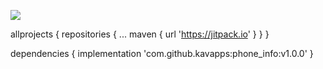 [![](https://jitpack.io/v/kavapps/phone_info.svg)](https://jitpack.io/#kavapps/phone_info)


allprojects {
		repositories {
			...
			maven { url 'https://jitpack.io' }
		}
	}
  
  
  dependencies {
	        implementation 'com.github.kavapps:phone_info:v1.0.0'
	}
